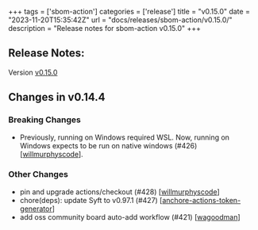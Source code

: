 +++
tags = ['sbom-action']
categories = ['release']
title = "v0.15.0"
date = "2023-11-20T15:35:42Z"
url = "docs/releases/sbom-action/v0.15.0/"
description = "Release notes for sbom-action v0.15.0"
+++

## Release Notes:
Version [v0.15.0](https://github.com/anchore/sbom-action/releases/tag/v0.15.0)

## Changes in v0.14.4

### Breaking Changes

- Previously, running on Windows required WSL. Now, running on Windows expects to be run on native windows (#426) [[willmurphyscode](https://github.com/willmurphyscode)].

### Other Changes

- pin and upgrade actions/checkout (#428) [[willmurphyscode](https://github.com/willmurphyscode)]
- chore(deps): update Syft to v0.97.1 (#427) [[anchore-actions-token-generator](https://github.com/anchore-actions-token-generator)]
- add oss community board auto-add workflow (#421) [[wagoodman](https://github.com/wagoodman)]
